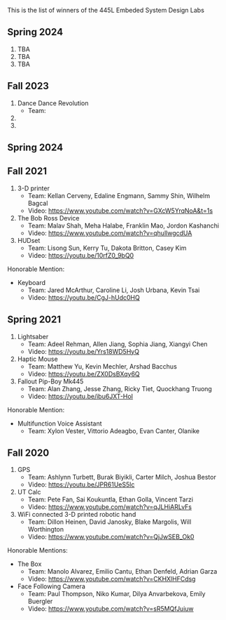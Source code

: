 This is the list of winners of the 445L Embeded System Design Labs

## Spring 2024  

1. TBA
2. TBA
3. TBA

## Fall 2023

1. Dance Dance Revolution
	- Team: 
2.
3. 

## Spring 2024


## Fall 2021
1. 3-D printer
	- Team: Kellan Cerveny, Edaline Engmann, Sammy Shin, Wilhelm Bagcal
	- Video: https://www.youtube.com/watch?v=GXcW5YrqNoA&t=1s
2. The Bob Ross Device
	- Team: Malav Shah, Meha Halabe, Franklin Mao, Jordon Kashanchi
	- Video: https://www.youtube.com/watch?v=qhullwgcdUA
3. HUDset
	- Team: Lisong Sun, Kerry Tu, Dakota Britton, Casey Kim
	- Video: https://youtu.be/10rfZ0_9bQ0

Honorable Mention:
* Keyboard
	- Team: Jared McArthur, Caroline Li, Josh Urbana, Kevin Tsai
	- Video: https://youtu.be/CgJ-hUdc0HQ
	
## Spring 2021

1. Lightsaber
	- Team: Adeel Rehman, Allen Jiang, Sophia Jiang, Xiangyi Chen
	- Video: https://youtu.be/Yrs18WD5HyQ
2. Haptic Mouse
	- Team: Matthew Yu, Kevin Mechler, Arshad Bacchus
	- Video: https://youtu.be/ZX0DsBXqy6Q
3. Fallout Pip-Boy Mk445
	- Team: Alan Zhang,	Jesse Zhang, Ricky Tiet, Quockhang Truong
	- Video: https://youtu.be/ibu6JXT-HoI

Honorable Mention:
* Multifunction Voice Assistant
	- Team: Xylon Vester, Vittorio Adeagbo, Evan Canter, Olanike

## Fall 2020

1. GPS
	- Team: Ashlynn Turbett, Burak Biyikli, Carter Milch, Joshua Bestor
	- Video: https://youtu.be/JPR61UeS5lc
2. UT Calc
	- Team: Pete Fan, Sai Koukuntla, Ethan Golla, Vincent Tarzi
	- Video: https://www.youtube.com/watch?v=qJLHiARLvFs
3. WiFi connected 3-D printed robotic hand
	- Team: Dillon Heinen, David Janosky, Blake Margolis, Will Worthington
	- Video: https://www.youtube.com/watch?v=QjJwSEB_Ok0

Honorable Mentions:
* The Box
	- Team: Manolo Alvarez, Emilio Cantu, Ethan Denfeld, Adrian Garza
	- Video: https://www.youtube.com/watch?v=CKHXlHFCdsg
* Face Following Camera 
	- Team: Paul Thompson, Niko Kumar, Dilya Anvarbekova, Emily Buergler
	- Video: https://www.youtube.com/watch?v=sR5MQfJuiuw
	
